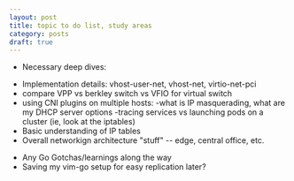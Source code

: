```yaml
---
layout: post
title: topic to do list, study areas
category: posts
draft: true
---
```


- Necessary deep dives:
 * Implementation details: vhost-user-net, vhost-net, virtio-net-pci
 * compare VPP vs berkley switch vs VFIO for virtual switch
 * using CNI plugins on multiple hosts:
    -what is IP masquerading, what are my DHCP server options
    -tracing services vs launching pods on a cluster (ie, look at the iptables)
 * Basic understanding of IP tables
 * Overall networkign architecture "stuff" -- edge, central office, etc.
- Any Go Gotchas/learnings along the way
- Saving my vim-go setup for easy replication later?
